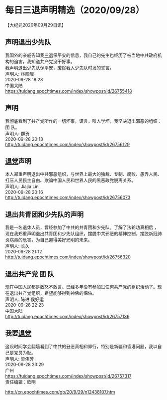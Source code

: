 # 每日三退声明精选（2020/09/28）
  
  
【大纪元2020年09月29日讯】  
## 声明退出少先队  
我国外的亲戚告知我<a href="http://cn.epochtimes.com/gb/tag/%E4%B8%89%E9%80%80.html">三退</a>保平安的信息，我自己的先生也经历了被当地中共政府机构的迫害，我知道共产党没干好事。  
我声明退出少先队保平安，废除我入少先队时发的誓言。  
声明人: 林靓靓  
2020-09-28 18:28  
中国大陆  
https://tuidang.epochtimes.com/index/showpost/id/26755418  
## 声明  
我彻底看到了共产党所作的一切坏事，谎言。叫人学坏，我坚决退出邪恶的组织：团 队。  
声明人: 群贺  
2020-09-28 20:13  
http://tuidang.epochtimes.com/index/showpost/id/26756129  
## <a href="http://cn.epochtimes.com/gb/tag/%E9%80%80%E5%85%9A.html">退党</a>声明  
本人郑重声明退出中共邪恶组织，与世界上最大的独裁、专制、腐败、愚弄人民、打压人民民主自由、欺骗中国人民和世界人民的黑恶政党脱离关系。  
声明人: Jiajia Lin  
2020-09-28 20:16  
http://tuidang.epochtimes.com/index/showpost/id/26756073  
## 退出共青团和少先队的声明  
我是一名退休人员，曾经参加了中共的共青团和少先队。了解了法轮功真相后 ，现在我郑重声明退出共青团和少先队组织，摆脱中共邪恶的精神控制，摆脱新冠肺炎病毒的危害，为自己迎得美好光明的未来。  
声明人: 长久  
2020-09-28 21:12  
http://tuidang.epochtimes.com/index/showpost/id/26756320  
## 退出共产党 团 队  
现在中国人民都是敢怒不敢言。已经多年没有参加过任何共产党的组织活动了。现在退出共产党组织，希望能够得到神佛的保佑。  
声明人: 陈进 侯好运  
2020-09-28 22:23  
中国大陆  
http://tuidang.epochtimes.com/index/showpost/id/26757136  
## 我要<a href="http://cn.epochtimes.com/gb/tag/%E9%80%80%E5%85%9A.html">退党</a>  
这段时间学会翻墙看到了中共的丑恶真相和罪行，特别是新疆和香港问题，我以自己是党员为耻。  
声明人: 梁伟芳  
2020-09-28 23:29  
广州  
https://tuidang.epochtimes.com/index/showpost/id/26757317  
责任编辑：欣明  
  
  
  
http://cn.epochtimes.com/gb/20/9/29/n12438107.htm

